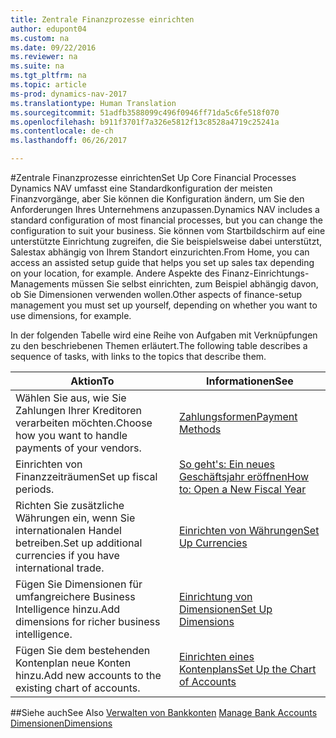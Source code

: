 ```yaml
---
title: Zentrale Finanzprozesse einrichten
author: edupont04
ms.custom: na
ms.date: 09/22/2016
ms.reviewer: na
ms.suite: na
ms.tgt_pltfrm: na
ms.topic: article
ms-prod: dynamics-nav-2017
ms.translationtype: Human Translation
ms.sourcegitcommit: 51adfb3588099c496f0946ff71da5c6fe518f070
ms.openlocfilehash: b911f3701f7a326e5812f13c8528a4719c25241a
ms.contentlocale: de-ch
ms.lasthandoff: 06/26/2017

---
```


#<a name="set-up-core-financial-processes"></a><span data-ttu-id="b6b0c-102">Zentrale Finanzprozesse einrichten</span><span class="sxs-lookup"><span data-stu-id="b6b0c-102">Set Up Core Financial Processes</span></span>
<span data-ttu-id="b6b0c-103">Dynamics NAV umfasst eine Standardkonfiguration der meisten Finanzvorgänge, aber Sie können die Konfiguration ändern, um Sie den Anforderungen Ihres Unternehmens anzupassen.</span><span class="sxs-lookup"><span data-stu-id="b6b0c-103">Dynamics NAV includes a standard configuration of most financial processes, but you can change the configuration to suit your business.</span></span>
<span data-ttu-id="b6b0c-104">Sie können vom Startbildschirm auf eine unterstützte Einrichtung zugreifen, die Sie beispielsweise dabei unterstützt, Salestax abhängig von Ihrem Standort einzurichten.</span><span class="sxs-lookup"><span data-stu-id="b6b0c-104">From Home, you can access an assisted setup guide that helps you set up sales tax depending on your location, for example.</span></span> <span data-ttu-id="b6b0c-105">Andere Aspekte des Finanz-Einrichtungs-Managements müssen Sie selbst einrichten, zum Beispiel abhängig davon, ob Sie Dimensionen verwenden wollen.</span><span class="sxs-lookup"><span data-stu-id="b6b0c-105">Other aspects of finance-setup management you must set up yourself, depending on whether you want to use dimensions, for example.</span></span>  

<span data-ttu-id="b6b0c-106">In der folgenden Tabelle wird eine Reihe von Aufgaben mit Verknüpfungen zu den beschriebenen Themen erläutert.</span><span class="sxs-lookup"><span data-stu-id="b6b0c-106">The following table describes a sequence of tasks, with links to the topics that describe them.</span></span>

| <span data-ttu-id="b6b0c-107">Aktion</span><span class="sxs-lookup"><span data-stu-id="b6b0c-107">To</span></span>                                                                  | <span data-ttu-id="b6b0c-108">Informationen</span><span class="sxs-lookup"><span data-stu-id="b6b0c-108">See</span></span>                      |
|---------------------------------------------------------------------|--------------------------|
|<span data-ttu-id="b6b0c-109">Wählen Sie aus, wie Sie Zahlungen Ihrer Kreditoren verarbeiten möchten.</span><span class="sxs-lookup"><span data-stu-id="b6b0c-109">Choose how you want to handle payments of your vendors.</span></span>|[<span data-ttu-id="b6b0c-110">Zahlungsformen</span><span class="sxs-lookup"><span data-stu-id="b6b0c-110">Payment Methods</span></span>](finance-setup-payment-methods.md)|
|<span data-ttu-id="b6b0c-111">Einrichten von Finanzzeiträumen</span><span class="sxs-lookup"><span data-stu-id="b6b0c-111">Set up fiscal periods.</span></span>|[<span data-ttu-id="b6b0c-112">So geht's: Ein neues Geschäftsjahr eröffnen</span><span class="sxs-lookup"><span data-stu-id="b6b0c-112">How to: Open a New Fiscal Year</span></span>](finance-setup-how-open-new-fiscal-year.md)|
|<span data-ttu-id="b6b0c-113">Richten Sie zusätzliche Währungen ein, wenn Sie internationalen Handel betreiben.</span><span class="sxs-lookup"><span data-stu-id="b6b0c-113">Set up additional currencies if you have international trade.</span></span>|[<span data-ttu-id="b6b0c-114">Einrichten von Währungen</span><span class="sxs-lookup"><span data-stu-id="b6b0c-114">Set Up Currencies</span></span>](finance-setup-setup-currencies.md)|
|<span data-ttu-id="b6b0c-115">Fügen Sie Dimensionen für umfangreichere Business Intelligence hinzu.</span><span class="sxs-lookup"><span data-stu-id="b6b0c-115">Add dimensions for richer business intelligence.</span></span>|[<span data-ttu-id="b6b0c-116">Einrichtung von Dimensionen</span><span class="sxs-lookup"><span data-stu-id="b6b0c-116">Set Up Dimensions</span></span>](finance-setup-setup-dimensions.md)|
|<span data-ttu-id="b6b0c-117">Fügen Sie dem bestehenden Kontenplan neue Konten hinzu.</span><span class="sxs-lookup"><span data-stu-id="b6b0c-117">Add new accounts to the existing chart of accounts.</span></span>|[<span data-ttu-id="b6b0c-118">Einrichten eines Kontenplans</span><span class="sxs-lookup"><span data-stu-id="b6b0c-118">Set Up the Chart of Accounts</span></span>](finance-setup-setup-chart-accounts.md)|



##<a name="see-also"></a><span data-ttu-id="b6b0c-119">Siehe auch</span><span class="sxs-lookup"><span data-stu-id="b6b0c-119">See Also</span></span>
<span data-ttu-id="b6b0c-120">[Verwalten von Bankkonten](bank-manage-bank-accounts.md)  </span><span class="sxs-lookup"><span data-stu-id="b6b0c-120">[Manage Bank Accounts](bank-manage-bank-accounts.md)  </span></span>  
[<span data-ttu-id="b6b0c-121">Dimensionen</span><span class="sxs-lookup"><span data-stu-id="b6b0c-121">Dimensions</span></span>](finance-setup-dimensions.md)  

